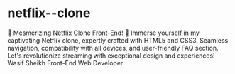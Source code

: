 # netflix--clone
🎉 Mesmerizing Netflix Clone Front-End! 🎉  Immerse yourself in my captivating Netflix clone, expertly crafted with HTML5 and CSS3. Seamless navigation, compatibility with all devices, and user-friendly FAQ section. Let's revolutionize streaming with exceptional design and experiences!  Wasif Sheikh Front-End Web Developer
